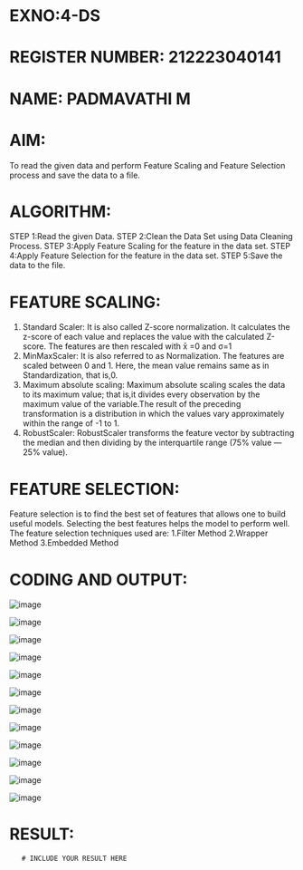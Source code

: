 # EXNO:4-DS
# REGISTER NUMBER: 212223040141
# NAME: PADMAVATHI M
# AIM:
To read the given data and perform Feature Scaling and Feature Selection process and save the
data to a file.

# ALGORITHM:
STEP 1:Read the given Data.
STEP 2:Clean the Data Set using Data Cleaning Process.
STEP 3:Apply Feature Scaling for the feature in the data set.
STEP 4:Apply Feature Selection for the feature in the data set.
STEP 5:Save the data to the file.

# FEATURE SCALING:
1. Standard Scaler: It is also called Z-score normalization. It calculates the z-score of each value and replaces the value with the calculated Z-score. The features are then rescaled with x̄ =0 and σ=1
2. MinMaxScaler: It is also referred to as Normalization. The features are scaled between 0 and 1. Here, the mean value remains same as in Standardization, that is,0.
3. Maximum absolute scaling: Maximum absolute scaling scales the data to its maximum value; that is,it divides every observation by the maximum value of the variable.The result of the preceding transformation is a distribution in which the values vary approximately within the range of -1 to 1.
4. RobustScaler: RobustScaler transforms the feature vector by subtracting the median and then dividing by the interquartile range (75% value — 25% value).

# FEATURE SELECTION:
Feature selection is to find the best set of features that allows one to build useful models. Selecting the best features helps the model to perform well.
The feature selection techniques used are:
1.Filter Method
2.Wrapper Method
3.Embedded Method

# CODING AND OUTPUT:
![image](https://github.com/user-attachments/assets/240ffb0d-0076-4855-a09b-cd26f7f1f2d6)

![image](https://github.com/user-attachments/assets/9c0f0671-b4f4-4b71-b022-a0106bff29df)

![image](https://github.com/user-attachments/assets/16dd516a-926a-46fb-bca3-6637a29acf1d)

![image](https://github.com/user-attachments/assets/f0c636fe-d6cc-4ce5-a3c7-e775dc10521e)

![image](https://github.com/user-attachments/assets/7f10d011-11dd-4415-a6e0-cd75983037d7)

![image](https://github.com/user-attachments/assets/9c9c7c9f-c893-4b1a-a5ab-0fb1e5e3d6dc)

![image](https://github.com/user-attachments/assets/12cb4060-313d-42f3-b40e-5660a243585f)

![image](https://github.com/user-attachments/assets/f48e9a1e-034b-48dc-9e7f-f8e6e9402f13)

![image](https://github.com/user-attachments/assets/553d5755-a24e-4fd8-ae11-06c85cc475bb)

![image](https://github.com/user-attachments/assets/42ccb4f3-fb19-4bd1-8f60-9f79e8e3e44b)

![image](https://github.com/user-attachments/assets/33130e18-0163-470e-b7c8-991016423130)

![image](https://github.com/user-attachments/assets/8f12d976-dcf2-4aa8-a520-bef9ce7a4190)

# RESULT:
       # INCLUDE YOUR RESULT HERE
